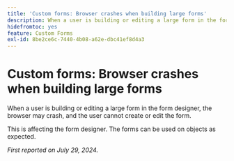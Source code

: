 ```yaml
---
title: 'Custom forms: Browser crashes when building large forms'
description: When a user is building or editing a large form in the form designer, the browser may crash, and the user cannot create or edit the form.
hidefromtoc: yes
feature: Custom Forms
exl-id: 8be2ce6c-7440-4b08-a62e-dbc41ef8d4a3
---
```

# Custom forms: Browser crashes when building large forms

When a user is building or editing a large form in the form designer, the browser may crash, and the user cannot create or edit the form.

This is affecting the form designer. The forms can be used on objects as expected.

_First reported on July 29, 2024._
